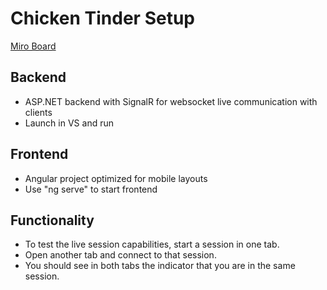 # Chicken Tinder Setup

[Miro Board](https://miro.com/app/board/uXjVJTvF80o=/)

## Backend
- ASP.NET backend with SignalR for websocket live communication with clients
- Launch in VS and run

## Frontend
- Angular project optimized for mobile layouts
- Use "ng serve" to start frontend

## Functionality
- To test the live session capabilities, start a session in one tab.
- Open another tab and connect to that session.
- You should see in both tabs the indicator that you are in the same session.
